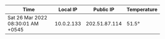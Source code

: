 | Time     | Local IP | Public IP | Temperature |
| ----------- | ----------- | ----------- | ----------- |
| Sat 26 Mar 2022 08:30:01 AM +0545      | 10.0.2.133     | 202.51.87.114  | 51.5° |
